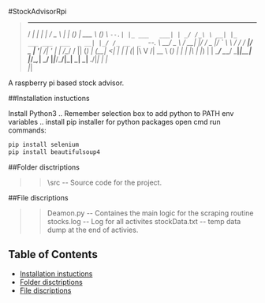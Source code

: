 #StockAdvisorRpi
                                                                
> _____ _             _     ___      _       _               ______       _ 
>/  ___| |           | |   / _ \    | |     (_)              | ___ \     (_)
>\ `--.| |_ ___   ___| | _/ /_\ \ __| |_   ___ ___  ___  _ __| |_/ /_ __  _ 
> `--. \ __/ _ \ / __| |/ /  _  |/ _` \ \ / / / __|/ _ \| '__|    /| '_ \| |
>/\__/ / || (_) | (__|   <| | | | (_| |\ V /| \__ \ (_) | |  | |\ \| |_) | |
>\____/ \__\___/ \___|_|\_\_| |_/\__,_| \_/ |_|___/\___/|_|  \_| \_| .__/|_|
                                                                  | |      
                                                                  |_|      
                                                                           
A raspberry pi based stock advisor.


##Installation instuctions       

Install Python3
	.. Remember selection box to add python to PATH env variables
	..	install pip installer for python packages
open cmd
run commands:
```bash
pip install selenium
pip install beautifulsoup4
```

##Folder disctriptions    
>> \src 		 --			Source code for the project.


##File discriptions       
>>Deamon.py      -- 		Containes the main logic for the scraping routine
>>stocks.log     -- 		Log for all activites
>>stockData.txt  --			temp data dump at the end of activies. 




## Table of Contents
* [Installation instuctions](#installationinstuctions)
* [Folder disctriptions](#folderdisctriptions)
* [File discriptions](#filediscriptions)
